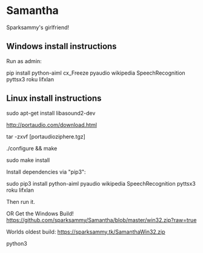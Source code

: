 # Samantha

Sparksammy's girlfriend!

## Windows install instructions
Run as admin:

pip install python-aiml cx_Freeze pyaudio wikipedia SpeechRecognition pyttsx3 roku lifxlan

## Linux install instructions

sudo apt-get install libasound2-dev

http://portaudio.com/download.html

tar -zxvf [portaudioziphere.tgz]

./configure && make

sudo make install

Install dependencies via "pip3":

sudo pip3 install python-aiml pyaudio wikipedia SpeechRecognition pyttsx3 roku lifxlan

Then run it.

OR Get the Windows Build!
https://github.com/sparksammy/Samantha/blob/master/win32.zip?raw=true

Worlds oldest build:
https://sparksammy.tk/SamanthaWin32.zip

python3
